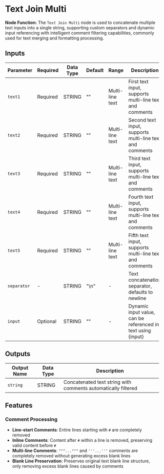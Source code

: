 # Text Join Multi

**Node Function:** The `Text Join Multi` node is used to concatenate multiple text inputs into a single string, supporting custom separators and dynamic input referencing with intelligent comment filtering capabilities, commonly used for text merging and formatting processing.

## Inputs

| Parameter | Required | Data Type | Default | Range | Description |
|--|--|--|--|--|--|
| `text1` | Required | STRING | "" | Multi-line text | First text input, supports multi-line text and comments |
| `text2` | Required | STRING | "" | Multi-line text | Second text input, supports multi-line text and comments |
| `text3` | Required | STRING | "" | Multi-line text | Third text input, supports multi-line text and comments |
| `text4` | Required | STRING | "" | Multi-line text | Fourth text input, supports multi-line text and comments |
| `text5` | Required | STRING | "" | Multi-line text | Fifth text input, supports multi-line text and comments |
| `separator` | - | STRING | "\\n" | - | Text concatenation separator, defaults to newline |
| `input` | Optional | STRING | "" | - | Dynamic input value, can be referenced in text using {input} |

## Outputs

| Output Name | Data Type | Description |
|-------------|-----------|-------------|
| `string` | STRING | Concatenated text string with comments automatically filtered |

## Features

### Comment Processing
- **Line-start Comments**: Entire lines starting with `#` are completely removed
- **Inline Comments**: Content after `#` within a line is removed, preserving valid content before `#`
- **Multi-line Comments**: `"""..."""` and `'''...'''` comments are completely removed without generating excess blank lines
- **Blank Line Preservation**: Preserves original text blank line structure, only removing excess blank lines caused by comments